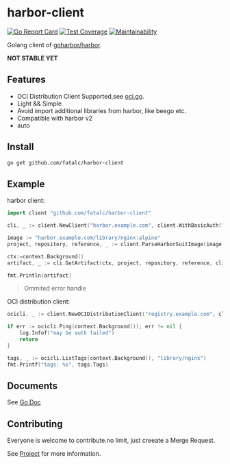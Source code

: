 # harbor-client

[![Go Report Card](https://goreportcard.com/badge/github.com/fatalc/harbor-client)](https://goreportcard.com/report/github.com/fatalc/harbor-client)
[![Test Coverage](https://api.codeclimate.com/v1/badges/7b80205b09f94bfb469a/test_coverage)](https://codeclimate.com/github/fatalc/harbor-client/test_coverage)
[![Maintainability](https://api.codeclimate.com/v1/badges/7b80205b09f94bfb469a/maintainability)](https://codeclimate.com/github/fatalc/harbor-client/maintainability)

Golang client of [goharbor/harbor](https://github.com/goharbor/harbor).

**NOT STABLE YET**

## Features

- OCI Distribution Client Supported,see [oci.go](oci.go).
- Light && Simple
- Avoid import additional libraries from harbor, like beego etc.
- Compatible with harbor v2
- auto

## Install

```sh
go get github.com/fatalc/harbor-client
```

## Example

harbor client:

```go
import client "github.com/fatalc/harbor-client"

cli, _ := client.NewClient("harbor.example.com", client.WithBasicAuth("admin", "password"))

image := "harbor.example.com/library/nginx:alpine"
project, repository, reference, _ := client.ParseHarborSuitImage(image)

ctx:=context.Background()
artifact, _ := cli.GetArtifact(ctx, project, repository, reference, client.GetArtifactOptions{})

fmt.Println(artifact)
```

> Ommited error handle

OCI distribution client:

```go
ocicli, _ := client.NewOCIDistributionClient("registry.example.com", client.BasicAuth("user", "password"))

if err := ocicli.Ping(context.Background()); err != nil {
    log.Infof("may be auth failed")
    return
}

tags, _ := ocicli.ListTags(context.Background(), "library/nginx")
fmt.Printf("tags: %s", tags.Tags)
```

## Documents

See [Go Doc](https://pkg.go.dev/github.com/fatalc/harbor-client)

## Contributing

Everyone is welcome to contribute.no limit, just creeate a Merge Request.

See [Project](https://github.com/fatalc/harbor-client/projects/1) for more information.
